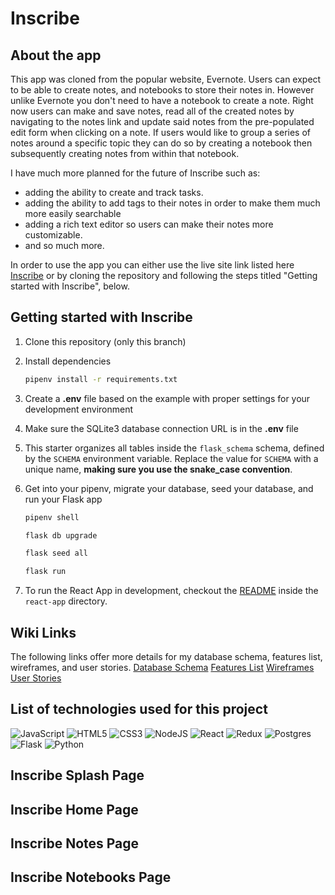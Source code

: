 # Inscribe


## About the app

This app was cloned from the popular website, Evernote. Users can expect to be able to create notes, and notebooks to store their notes in. However unlike Evernote you don't need to have a notebook to create a note. Right now users can make and save notes, read all of the created notes by navigating to the notes link and update said notes from the pre-populated edit form when clicking on a note. If users would like to group a series of notes around a specific topic they can do so by creating a notebook then subsequently creating notes from within that notebook.

I have much more planned for the future of Inscribe such as:
* adding the ability to create and track tasks.
* adding the ability to add tags to their notes in order to make them much more easily searchable
* adding a rich text editor so users can make their notes more customizable.
* and so much more.

In order to use the app you can either use the live site link listed here [Inscribe](https://inscribe.onrender.com/) or by cloning the repository and following the steps titled "Getting started with Inscribe", below.

## Getting started with Inscribe

1. Clone this repository (only this branch)

2. Install dependencies

      ```bash
      pipenv install -r requirements.txt
      ```

3. Create a **.env** file based on the example with proper settings for your
   development environment

4. Make sure the SQLite3 database connection URL is in the **.env** file

5. This starter organizes all tables inside the `flask_schema` schema, defined
   by the `SCHEMA` environment variable.  Replace the value for
   `SCHEMA` with a unique name, **making sure you use the snake_case
   convention**.

6. Get into your pipenv, migrate your database, seed your database, and run your Flask app

   ```bash
   pipenv shell
   ```

   ```bash
   flask db upgrade
   ```

   ```bash
   flask seed all
   ```

   ```bash
   flask run
   ```

7. To run the React App in development, checkout the [README](./react-app/README.md) inside the `react-app` directory.

## Wiki Links

The following links offer more details for my database schema, features list, wireframes, and user stories.
[Database Schema](https://github.com/ricalope/inscribe/wiki/Database-Schema)
[Features List](https://github.com/ricalope/inscribe/wiki/Features-List)
[Wireframes](https://github.com/ricalope/inscribe/wiki/Wireframes)
[User Stories](https://github.com/ricalope/inscribe/wiki/User-Stories)

## List of technologies used for this project

![JavaScript](https://img.shields.io/badge/javascript-%23323330.svg?style=for-the-badge&logo=javascript&logoColor=%23F7DF1E&style=plastic)
![HTML5](https://img.shields.io/badge/html5-%23E34F26.svg?style=for-the-badge&logo=html5&logoColor=white&style=plastic)
![CSS3](https://img.shields.io/badge/css3-%231572B6.svg?style=for-the-badge&logo=css3&logoColor=white&style=plastic)
![NodeJS](https://img.shields.io/badge/node.js-6DA55F?style=for-the-badge&logo=node.js&logoColor=white&style=plastic)
![React](https://img.shields.io/badge/react-%2320232a.svg?style=for-the-badge&logo=react&logoColor=%2361DAFB&style=plastic)
![Redux](https://img.shields.io/badge/redux-%23593d88.svg?style=for-the-badge&logo=redux&logoColor=white&style=plastic)
![Postgres](https://img.shields.io/badge/postgres-%23316192.svg?style=for-the-badge&logo=postgresql&logoColor=white&style=plastic)
![Flask](https://img.shields.io/badge/flask-%23000.svg?style=for-the-badge&logo=flask&&logoColor=white&style=plastic)
![Python](https://img.shields.io/badge/python-3670A0?style=for-the-badge&logo=python&logoColor=ffdd54&style=plastic)

## Inscribe Splash Page

## Inscribe Home Page

## Inscribe Notes Page

## Inscribe Notebooks Page
